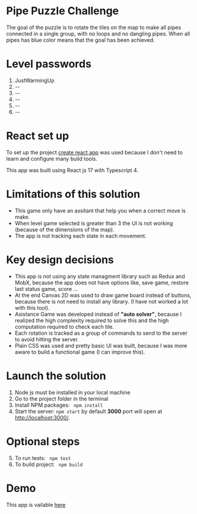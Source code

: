 # Pipe Puzzle Challenge
The goal of the puzzle is to rotate the tiles on the map to make all pipes connected in a single group, with no loops and no dangling pipes. When all pipes has blue color means that the goal has been achieved.

# Level passwords
 1. JustWarmingUp
 2. --
 3. --
 4. --
 5. --
 6. --

# React set up
To set up the project [create react app](https://create-react-app.dev/) was used because I don't need to learn and configure many build tools.

This app was built using React js 17 with Typescript 4.


# Limitations of this solution
* This game only have an assitant that help you when a correct move is make.
* When level game selected is greater than 3 the UI is not working (because of the dimensions of the map).
* The app is not tracking each state in each movement.

# Key design decisions
* This app is not using any state managment library such as Redux and MobX, because the app does not have options like, save game, restore last status game, score ...
* At the end Canvas 2D was used to draw game board instead of buttons, because there is not need to install any library. (I have not worked a lot with this tool).
* Asistance Game was developed instead of **"auto solver"**, because I realized the high complexity required to solve this and the high computation required to check each tile.
* Each rotation is tracked as a group of commands to send to the server to avoid hitting the server.
* Plain CSS was used and pretty basic UI was built, because I was more aware to build a functional game (I can improve this).

# Launch the solution
1. Node js must be installed in your local machine
2. Go to the project folder in the terminal
3. Install NPM packages: ``` npm install```
4. Start the server: ```npm start``` by default **3000** port will open at [http://localhost:3000/](http://localhost:3000/).

# Optional steps
5. To run tests: ``` npm test```
6. To build project: ``` npm build```

# Demo
This app is vailable [here](http://localhost:3000/)